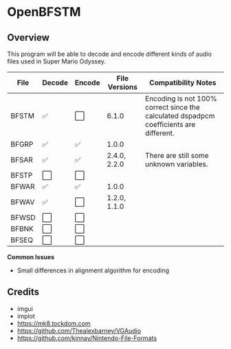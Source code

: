 # OpenBFSTM
## Overview
This program will be able to decode and encode
different kinds of audio files used in Super Mario Odyssey.

| File  | Decode | Encode | File Versions | Compatibility Notes                                                                    |
|-------|--------|--------|---------------|----------------------------------------------------------------------------------------|
| BFSTM | ✅      | ⬜      | 6.1.0         | Encoding is not 100% correct since the calculated dspadpcm coefficients are different. |
| BFGRP | ✅      | ✅      | 1.0.0         |                                                                                        |
| BFSAR | ✅      | ✅      | 2.4.0, 2.2.0  | There are still some unknown variables.                                                |
| BFSTP | ⬜      | ⬜      |               |                                                                                        |
| BFWAR | ✅      | ✅      | 1.0.0         |                                                                                        |
| BFWAV | ✅      | ⬜      | 1.2.0, 1.1.0  |                                                                                        |
| BFWSD | ⬜      | ⬜      |               |                                                                                        |
| BFBNK | ⬜      | ⬜      |               |                                                                                        |
| BFSEQ | ⬜      | ⬜      |               |                                                                                        |

**Common Issues**
- Small differences in alignment algorithm for encoding

## Credits
- imgui
- implot
- https://mk8.tockdom.com
- https://github.com/Thealexbarney/VGAudio
- https://github.com/kinnay/Nintendo-File-Formats